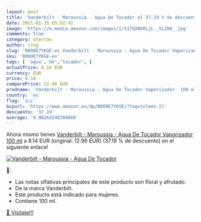 ```yaml
---
layout: post
title: 'Vanderbilt - Maroussia - Agua De Tocador al 37.19 % de descuento'
date: 2021-01-25 05:52:42
image: 'https://m.media-amazon.com/images/I/517QXNkRLjL._SL200_.jpg'
comments: true
category: ofertas
author: ring
slug: 'B000E7YKGE-es Vanderbilt - Maroussia - Agua De Tocador Vaporizador 100 ml'
sku: 'B000E7YKGE-es'
tags: [ 'agua','de','tocador', ]
actualPrice: 8.14 EUR
currency: EUR
price: 8.14
comparePrice: 12.96 EUR
prodname: 'Vanderbilt - Maroussia - Agua De Tocador Vaporizador  100 ml'
country: 'es'
flag: '🇪🇸'
buyurl: 'https://www.amazon.es/dp/B000E7YKGE/?tag=tolees-21'
descuento: '37.19'
average: '9.98264248704666'
---
```


Ahora mismo tienes [Vanderbilt - Maroussia - Agua De Tocador Vaporizador  100 ml](https://www.amazon.es/dp/B000E7YKGE/?tag=tolees-21) a 8.14 EUR (original: 12.96 EUR) (37.19 %  de descuento) en el siguiente enlace!

[![Vanderbilt - Maroussia - Agua De Tocador](https://m.media-amazon.com/images/I/517QXNkRLjL._SL200_.jpg)](https://www.amazon.es/dp/B000E7YKGE/?tag=tolees-21)

🔎:

- Las notas olfativas principales de este producto son floral y afrutado.
- De la marca Vanderbilt.
- Este producto está indicado para mujeres.
- Contiene 100 ml.

[🛒 Visítala!!!](https://www.amazon.es/dp/B000E7YKGE/?tag=tolees-21)
